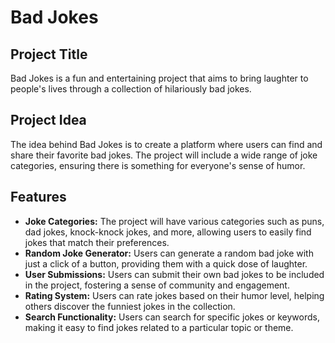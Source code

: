 # Bad Jokes

## Project Title

Bad Jokes is a fun and entertaining project that aims to bring laughter to people's lives through a collection of hilariously bad jokes.

## Project Idea

The idea behind Bad Jokes is to create a platform where users can find and share their favorite bad jokes. The project will include a wide range of joke categories, ensuring there is something for everyone's sense of humor.

## Features

- **Joke Categories:** The project will have various categories such as puns, dad jokes, knock-knock jokes, and more, allowing users to easily find jokes that match their preferences.
- **Random Joke Generator:** Users can generate a random bad joke with just a click of a button, providing them with a quick dose of laughter.
- **User Submissions:** Users can submit their own bad jokes to be included in the project, fostering a sense of community and engagement.
- **Rating System:** Users can rate jokes based on their humor level, helping others discover the funniest jokes in the collection.
- **Search Functionality:** Users can search for specific jokes or keywords, making it easy to find jokes related to a particular topic or theme.

